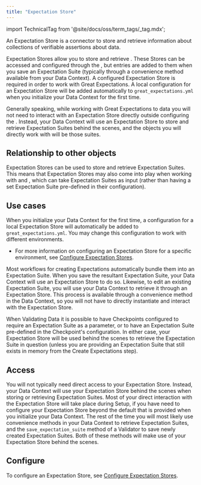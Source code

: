 ```yaml
---
title: "Expectation Store"
---
```


import TechnicalTag from '@site/docs/oss/term_tags/_tag.mdx';

An Expectation Store is a connector to store and retrieve information about collections of verifiable assertions about data.

Expectation Stores allow you to store and retrieve <TechnicalTag relative="../" tag="expectation_suite" text="Expectation Suites" />.  These Stores can be accessed and configured through the <TechnicalTag relative="../" tag="data_context" text="Data Context" />, but entries are added to them when you save an Expectation Suite (typically through a convenience method available from your Data Context).  A configured Expectation Store is required in order to work with Great Expectations.  A local configuration for an Expectation Store will be added automatically to `great_expectations.yml` when you initialize your Data Context for the first time.

Generally speaking, while working with Great Expectations to <TechnicalTag relative="../" tag="validation" text="Validate" /> data you will not need to interact with an Expectation Store directly outside configuring the <TechnicalTag relative="../" tag="store" text="Store" />.  Instead, your Data Context will use an Expectation Store to store and retrieve Expectation Suites behind the scenes, and the objects you will directly work with will be those suites.

## Relationship to other objects

Expectation Stores can be used to store and retrieve Expectation Suites.  This means that Expectation Stores may also come into play when working with <TechnicalTag relative="../" tag="checkpoint" text="Checkpoints" /> and <TechnicalTag relative="../" tag="validator" text="Validators" />, which can take Expectation Suites as input (rather than having a set Expectation Suite pre-defined in their configuration).

## Use cases

When you initialize your Data Context for the first time, a configuration for a local Expectation Store will automatically be added to `great_expectations.yml`. You may change this configuration to work with different environments. 

- For more information on configuring an Expectation Store for a specific environment, see [Configure Expectation Stores](../guides/setup/configuring_metadata_stores/configure_expectation_stores.md).

Most workflows for creating Expectations automatically bundle them into an Expectation Suite.  When you save the resultant Expectation Suite, your Data Context will use an Expectation Store to do so.  Likewise, to edit an existing Expectation Suite, you will use your Data Context to retrieve it through an Expectation Store.  This process is available through a convenience method in the Data Context, so you will not have to directly instantiate and interact with the Expectation Store.

When Validating Data it is possible to have Checkpoints configured to require an Expectation Suite as a parameter, or to have an Expectation Suite pre-defined in the Checkpoint's configuration.  In either case, your Expectation Store will be used behind the scenes to retrieve the Expectation Suite in question (unless you are providing an Expectation Suite that still exists in memory from the Create Expectations step).

## Access

You will not typically need direct access to your Expectation Store.  Instead, your Data Context will use your Expectation Store behind the scenes when storing or retrieving Expectation Suites.  Most of your direct interaction with the Expectation Store will take place during Setup, if you have need to configure your Expectation Store beyond the default that is provided when you initialize your Data Context.  The rest of the time you will most likely use convenience methods in your Data Context to retrieve Expectation Suites, and the `save_expectation_suite` method of a Validator to save newly created Expectation Suites.  Both of these methods will make use of your Expectation Store behind the scenes.

## Configure

To configure an Expectation Store, see [Configure Expectation Stores](../guides/setup/configuring_metadata_stores/configure_expectation_stores.md).
